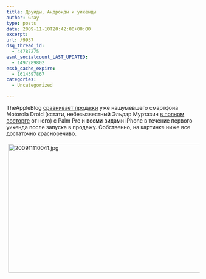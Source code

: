 ```yaml
---
title: Друиды, Андроиды и уикенды
author: Gray
type: posts
date: 2009-11-10T20:42:00+00:00
excerpt:
url: /9937
dsq_thread_id:
  - 44787275
esml_socialcount_LAST_UPDATED:
  - 1497289802
essb_cache_expire:
  - 1614397867
categories:
  - Uncategorized

---
```








TheAppleBlog <a href="http://theappleblog.com/2009/11/10/opening-weekend-iphone-vs-pre-vs-droid/" target="_blank">сравнивает продажи</a> уже нашумевшего смартфона Motorola Droid (кстати, небезызвестный Эльдар Муртазин <a href="http://mobile-review.com/review/motorola-milestone.shtml" target="_blank">в полном восторге</a> от него) с Palm Pre и всеми видами iPhone в течение первого уикенда после запуска в продажу. Собственно, на картинке ниже все достаточно красноречиво.

<img src="https://i2.wp.com/www.searchengines.ru/blog/200911110041.jpg?resize=550%2C340" width="550" height="340" alt="200911110041.jpg" style="margin-top:5px; margin-right:5px; margin-bottom:5px; margin-left:5px;" data-recalc-dims="1" />